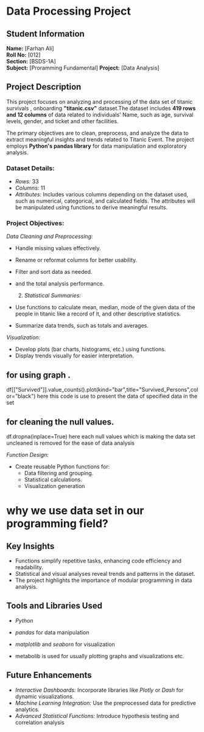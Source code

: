 # Data Processing Project

## Student Information
**Name:** [Farhan Ali]  
**Roll No:** [012]  
**Section:** [BSDS-1A]  
**Subject:** [Proramming Fundamental]
**Project:** [Data Analysis]  

## Project Description
This project focuses on analyzing and processing of the data set of titanic survivals , onboarding **"titanic.csv"** dataset.The dataset includes **419 rows and 12 columns** of data related to  individuals' Name, such as age, survival levels, gender, and ticket and  other facilities.

The primary objectives are to clean, preprocess, and analyze the data to extract meaningful insights and trends related to Titanic Event.
 The project employs **Python's pandas library** for data manipulation and exploratory analysis.



### Dataset Details:
- *Rows:* 33
- *Columns:* 11
- *Attributes:* Includes various columns depending on the dataset used, such as numerical, categorical, and calculated fields. The attributes will be manipulated using functions to derive meaningful results.


### Project Objectives:
 *Data Cleaning and Preprocessing:*
   - Handle missing values effectively.
   - Rename or reformat columns for better usability.
   - Filter and sort data as needed.
   - and the total analysis performance.

     2. *Statistical Summaries:*
   - Use functions to calculate mean, median, mode of the given data of the people in titanic like a record of it, and other descriptive statistics.
   - Summarize data trends, such as totals and averages.

 *Visualization:*
   - Develop plots (bar charts, histograms, etc.) using functions.
   - Display trends visually for easier interpretation.
  
  ## for using graph .
   
df[["Survived"]].value_counts().plot(kind="bar",title="Survived_Persons",color="black")
here this code is use to present the data of specified data in the set

## for cleaning the null values.
df.dropna(inplace=True)
here each null values which is making the data set uncleaned is removed for the ease of data analysis


 *Function Design:*
   - Create reusable Python functions for:
     - Data filtering and grouping.
     - Statistical calculations.
     - Visualization generation
    
# why we use data set in our programming field?
## Key Insights
- Functions simplify repetitive tasks, enhancing code efficiency and readability.
- Statistical and visual analyses reveal trends and patterns in the dataset.
- The project highlights the importance of modular programming in data analysis.


## Tools and Libraries Used
- *Python*
- *pandas* for data manipulation
- *matplotlib* and *seaborn* for visualization

- metabolib is used for usually plotting graphs and visualizations etc.


## Future Enhancements
- *Interactive Dashboards:* Incorporate libraries like *Plotly* or *Dash* for dynamic visualizations.
- *Machine Learning Integration:* Use the preprocessed data for predictive analytics.
- *Advanced Statistical Functions:* Introduce hypothesis testing and correlation analysis
    

